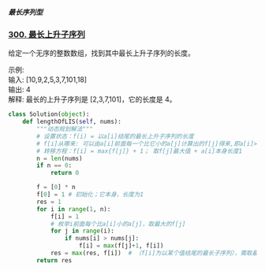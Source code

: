 ##### 最长序列型

### [300. 最长上升子序列](https://leetcode-cn.com/problems/longest-increasing-subsequence/)
给定一个无序的整数数组，找到其中最长上升子序列的长度。  

示例:  
输入: [10,9,2,5,3,7,101,18]  
输出: 4  
解释: 最长的上升子序列是 [2,3,7,101]，它的长度是 4。  

```python
class Solution(object):
    def lengthOfLIS(self, nums):
        """动态规划解法"""
        # 设置状态：f(i) = 以a[i]结尾的最长上升子序列的长度
        # f[i]从哪来: 可以由a[i]前面每一个比它小的a[j]计算出的f[j]得来,即a[i]>a[j]；
        # 转移方程：f[i] = max{f[j]} + 1； 取f[j]最大值 + a[i]本身长度1
        n = len(nums)
        if n == 0:
            return 0

        f = [0] * n
        f[0] = 1 # 初始化；它本身，长度为1
        res = 1
        for i in range(1, n):
            f[i] = 1
            # 枚举i前面每个比a[i]小的a[j]，取最大的f[j]
            for j in range(i):
                if nums[i] > nums[j]:
                    f[i] = max(f[j]+1, f[i])
            res = max(res, f[i])  # （f[i]为以某个值结尾的最长子序列），需取最大值
        return res
```

